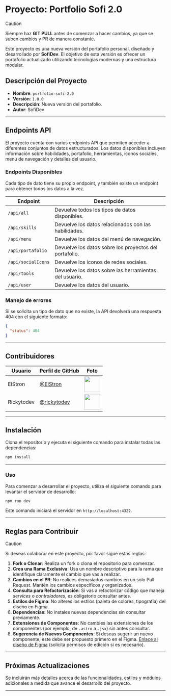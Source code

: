 # Proyecto: Portfolio Sofi 2.0

> [!CAUTION]
> Siempre haz **GIT PULL** antes de comenzar a hacer cambios, ya que se suben cambios y PR de manera constante.

Este proyecto es una nueva versión del portafolio personal, diseñado y desarrollado por **SofiDev**. El objetivo de esta versión es ofrecer un portafolio actualizado utilizando tecnologías modernas y una estructura modular.

## Descripción del Proyecto

- **Nombre**: `portfolio-sofi-2.0`
- **Versión**: `1.0.0`
- **Descripción**: Nueva versión del portafolio.
- **Autor**: SofiDev

---

## Endpoints API

El proyecto cuenta con varios endpoints API que permiten acceder a diferentes conjuntos de datos estructurados. Los datos disponibles incluyen información sobre habilidades, portafolio, herramientas, íconos sociales, menú de navegación y detalles del usuario.

### Endpoints Disponibles

Cada tipo de dato tiene su propio endpoint, y también existe un endpoint para obtener todos los datos a la vez.

| Endpoint              | Descripción                                            |
|-----------------------|--------------------------------------------------------|
| `/api/all`            | Devuelve todos los tipos de datos disponibles.         |
| `/api/skills`         | Devuelve los datos relacionados con las habilidades.   |
| `/api/menu`           | Devuelve los datos del menú de navegación.             |
| `/api/portafolio`     | Devuelve los datos sobre los proyectos del portafolio. |
| `/api/socialIcons`    | Devuelve los íconos de redes sociales.                 |
| `/api/tools`          | Devuelve los datos sobre las herramientas del usuario. |
| `/api/user`           | Devuelve los datos del usuario.                        |

### Manejo de errores

Si se solicita un tipo de dato que no existe, la API devolverá una respuesta 404 con el siguiente formato:

```json
{
  "status": 404
}
```

---

## Contribuidores

| Usuario     | Perfil de GitHub                             | Foto                                                                 |
|-------------|----------------------------------------------|----------------------------------------------------------------------|
 ElStron     | [@ElStron](https://github.com/ElStron)         | <img src="https://github.com/ElStron.png" width="50" height="50" />    |
| Rickytodev  | [@rickytodev](https://github.com/rickytodev)   | <img src="https://github.com/rickytodev.png" width="50" height="50" /> |

---

## Instalación

Clona el repositorio y ejecuta el siguiente comando para instalar todas las dependencias:

```bash
npm install
```

---

### Uso

Para comenzar a desarrollar el proyecto, utiliza el siguiente comando para levantar el servidor de desarrollo:

```bash
npm run dev
```

Este comando iniciará el servidor en `http://localhost:4322`.

---

## Reglas para Contribuir
>[!CAUTION]
>Si deseas colaborar en este proyecto, por favor sigue estas reglas:

1. **Fork o Clonar**: Realiza un fork o clona el repositorio para comenzar.
2. **Crea una Rama Exclusiva**: Usa un nombre descriptivo para la rama que identifique claramente el cambio que vas a realizar.
3. **Cambios en el PR**: No realices demasiados cambios en un solo Pull Request. Mantén los cambios específicos y organizados.
4. **Consulta para Refactorización**: Si vas a refactorizar código que maneja *services* o *controladores*, es obligatorio consultar antes.
5. **Estilos de Figma**: No alteres los estilos (paleta de colores, tipografía) del diseño en Figma.
6. **Dependencias**: No instales nuevas dependencias sin consultar previamente.
7. **Extensiones de Componentes**: No cambies las extensiones de los componentes (por ejemplo, de `.astro` a `.jsx`) sin antes consultar.
8. **Sugerencia de Nuevos Componentes**: Si deseas sugerir un nuevo componente, este debe ser propuesto primero en el Figma. [Enlace al diseño de Figma](https://www.figma.com/design/0ZhwLY2yydYgZwSw1lkQu7/SofiDev-Portfolio-2.0?node-id=3-2&t=0j94Gnt9WYl6Z86U-1) (solicita permisos de edición si es necesario).

---

## Próximas Actualizaciones

Se incluirán más detalles acerca de las funcionalidades, estilos y módulos adicionales a medida que avance el desarrollo del proyecto.

---